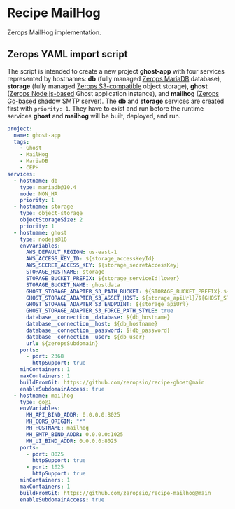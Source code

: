 # Recipe MailHog

Zerops MailHog implementation.

## Zerops YAML import script

The script is intended to create a new project **ghost-app** with four services represented by hostnames: **db** (fully managed [Zerops MariaDB](https://docs.zerops.io/documentation/services/databases/mariadb.html) database), **storage** (fully managed [Zerops S3-compatible](https://docs.zerops.io/documentation/services/storage/s3.html) object storage), **ghost** ([Zerops Node.js-based](https://docs.zerops.io/documentation/services/runtimes/nodejs.html) Ghost application instance), and **mailhog** ([Zerops Go-based](https://docs.zerops.io/documentation/services/runtimes/golang.html) shadow SMTP server). The **db** and **storage** services are created first with `priority: 1`. They have to exist and run before the runtime services **ghost** and **mailhog** will be built, deployed, and run.

```yaml
project:
  name: ghost-app
  tags:
    - Ghost
    - MailHog
    - MariaDB
    - CEPH
services:
  - hostname: db
    type: mariadb@10.4
    mode: NON_HA
    priority: 1
  - hostname: storage
    type: object-storage
    objectStorageSize: 2
    priority: 1
  - hostname: ghost
    type: nodejs@16
    envVariables:
      AWS_DEFAULT_REGION: us-east-1
      AWS_ACCESS_KEY_ID: ${storage_accessKeyId}
      AWS_SECRET_ACCESS_KEY: ${storage_secretAccessKey}
      STORAGE_HOSTNAME: storage
      STORAGE_BUCKET_PREFIX: ${storage_serviceId|lower}
      STORAGE_BUCKET_NAME: ghostdata
      GHOST_STORAGE_ADAPTER_S3_PATH_BUCKET: ${STORAGE_BUCKET_PREFIX}.${STORAGE_BUCKET_NAME}
      GHOST_STORAGE_ADAPTER_S3_ASSET_HOST: ${storage_apiUrl}/${GHOST_STORAGE_ADAPTER_S3_PATH_BUCKET}
      GHOST_STORAGE_ADAPTER_S3_ENDPOINT: ${storage_apiUrl}
      GHOST_STORAGE_ADAPTER_S3_FORCE_PATH_STYLE: true
      database__connection__database: ${db_hostname}
      database__connection__host: ${db_hostname}
      database__connection__password: ${db_password}
      database__connection__user: ${db_user}
      url: ${zeropsSubdomain}
    ports:
      - port: 2368
        httpSupport: true
    minContainers: 1
    maxContainers: 1
    buildFromGit: https://github.com/zeropsio/recipe-ghost@main
    enableSubdomainAccess: true
  - hostname: mailhog
    type: go@1
    envVariables:
      MH_API_BIND_ADDR: 0.0.0.0:8025
      MH_CORS_ORIGIN: "*"
      MH_HOSTNAME: mailhog
      MH_SMTP_BIND_ADDR: 0.0.0.0:1025
      MH_UI_BIND_ADDR: 0.0.0.0:8025
    ports:
      - port: 8025
        httpSupport: true
      - port: 1025
        httpSupport: true
    minContainers: 1
    maxContainers: 1
    buildFromGit: https://github.com/zeropsio/recipe-mailhog@main
    enableSubdomainAccess: true
```
